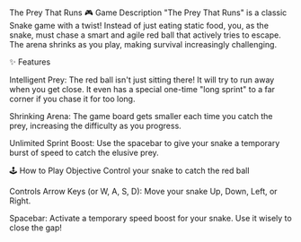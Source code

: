 The Prey That Runs
🎮 Game Description
"The Prey That Runs" is a classic Snake game with a twist! Instead of just eating static food, you, as the snake, must chase a smart and agile red ball that actively tries to escape. The arena shrinks as you play, making survival increasingly challenging.

✨ Features

Intelligent Prey: The red ball isn't just sitting there! It will try to run away when you get close. It even has a special one-time "long sprint" to a far corner if you chase it for too long.

Shrinking Arena: The game board gets smaller each time you catch the prey, increasing the difficulty as you progress.

Unlimited Sprint Boost: Use the spacebar to give your snake a temporary burst of speed to catch the elusive prey.


🕹️ How to Play
Objective
Control your snake to catch the red ball

Controls
Arrow Keys (or W, A, S, D): Move your snake Up, Down, Left, or Right.

Spacebar: Activate a temporary speed boost for your snake. Use it wisely to close the gap!

